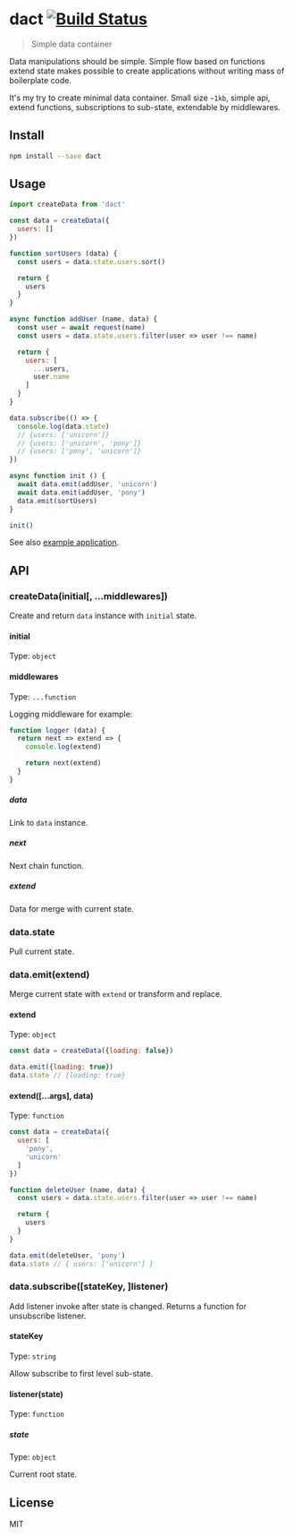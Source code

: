 # dact [![Build Status][travis-image]][travis-url]

> Simple data container

Data manipulations should be simple. Simple flow based on functions extend state makes possible
to create applications without writing mass of boilerplate code.

It's my try to create minimal data container. Small size `~1kb`, simple api, extend functions,
subscriptions to sub-state, extendable by middlewares.

## Install

```sh
npm install --save dact
```

## Usage

```js
import createData from 'dact'

const data = createData({
  users: []
})

function sortUsers (data) {
  const users = data.state.users.sort()

  return {
    users
  }
}

async function addUser (name, data) {
  const user = await request(name)
  const users = data.state.users.filter(user => user !== name)

  return {
    users: [
      ...users,
      user.name
    ]
  }
}

data.subscribe(() => {
  console.log(data.state)
  // {users: ['unicorn']}
  // {users: ['unicorn', 'pony']}
  // {users: ['pony', 'unicorn']}
})

async function init () {
  await data.emit(addUser, 'unicorn')
  await data.emit(addUser, 'pony')
  data.emit(sortUsers)
}

init()
```

See also [example application](https://github.com/andrepolischuk/dact-example).

## API

### createData(initial[, ...middlewares])

Create and return `data` instance with `initial` state.

#### initial

Type: `object`

#### middlewares

Type: `...function`

Logging middleware for example:

```js
function logger (data) {
  return next => extend => {
    console.log(extend)

    return next(extend)
  }
}
```

##### data

Link to `data` instance.

##### next

Next chain function.

##### extend

Data for merge with current state.

### data.state

Pull current state.

### data.emit(extend)

Merge current state with `extend` or transform and replace.

#### extend

Type: `object`

```js
const data = createData({loading: false})

data.emit({loading: true})
data.state // {loading: true}
```

#### extend([...args], data)

Type: `function`

```js
const data = createData({
  users: [
    'pony',
    'unicorn'
  ]
})

function deleteUser (name, data) {
  const users = data.state.users.filter(user => user !== name)

  return {
    users
  }
}

data.emit(deleteUser, 'pony')
data.state // { users: ['unicorn'] }
```

### data.subscribe([stateKey, ]listener)

Add listener invoke after state is changed. Returns a function for unsubscribe listener.

#### stateKey

Type: `string`

Allow subscribe to first level sub-state.

#### listener(state)

Type: `function`

##### state

Type: `object`

Current root state.

## License

MIT

[travis-url]: https://travis-ci.org/andrepolischuk/dact
[travis-image]: https://travis-ci.org/andrepolischuk/dact.svg?branch=master
